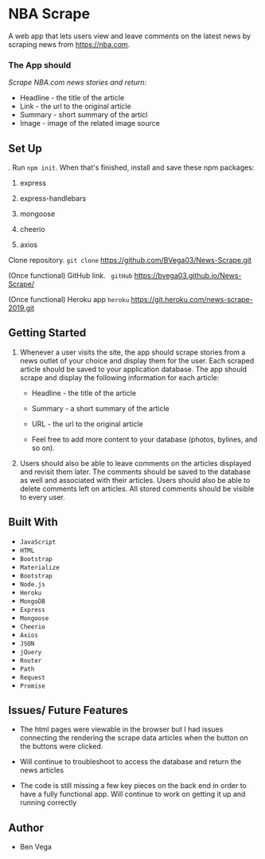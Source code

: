 # NBA Scrape

A web app that lets users view and leave comments on the latest news by scraping news from https://nba.com.

### The App should

*Scrape NBA.com news stories and return:*
- Headline - the title of the article
- Link - the url to the original article
- Summary - short summary of the articl
- Image - image of the related image source


## Set Up
. Run `npm init`. When that's finished, install and save these npm packages:

   1. express

   2. express-handlebars

   3. mongoose

   4. cheerio

   5. axios

  Clone repository. ```git clone``` https://github.com/BVega03/News-Scrape.git
  
  (Once functional) GitHub link. ``` gitHub``` https://bvega03.github.io/News-Scrape/
  
  (Once functional) Heroku app ``` heroku ``` https://git.heroku.com/news-scrape-2019.git

## Getting Started

  1. Whenever a user visits the site, the app should scrape stories from a news outlet of your choice and display them for the user. Each scraped article should be saved to your application database. The app should scrape and display the following information for each article:

     * Headline - the title of the article

     * Summary - a short summary of the article

     * URL - the url to the original article

     * Feel free to add more content to your database (photos, bylines, and so on).

  2. Users should also be able to leave comments on the articles displayed and revisit them later. The comments should be saved to the database as well and associated with their articles. Users should also be able to delete comments left on articles. All stored comments should be visible to every user.

## Built With
- ```JavaScript```
- ```HTML```
- ```Bootstrap```
- ```Materialize```
- ```Bootstrap```
- ```Node.js```
- ```Heroku```
- ```MongoDB```
- ```Express```
- ```Mongoose```
- ```Cheerio```
- ```Axios```
- ```JSON```
- ```jQuery```
- ```Router```
- ```Path```
- ```Request```
- ```Promise```

## Issues/ Future Features
- The html pages were viewable in the browser but I had issues connecting the rendering the scrape data articles when the button on the buttons were clicked. 

- Will continue to troubleshoot to access the database and return the news articles

- The code is still missing a few key pieces on the back end in order to have a fully functional app. Will continue to work on getting it up and running correctly

## Author
- Ben Vega

